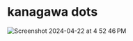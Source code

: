 # kanagawa dots
![Screenshot 2024-04-22 at 4 52 46 PM](https://github.com/T7a9/dots/assets/91150477/aba5e832-3861-4599-af5e-3c2578c7c37e)
